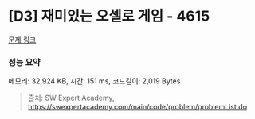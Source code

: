# [D3] 재미있는 오셀로 게임 - 4615 

[문제 링크](https://swexpertacademy.com/main/code/problem/problemDetail.do?contestProbId=AWQmA4uK8ygDFAXj) 

### 성능 요약

메모리: 32,924 KB, 시간: 151 ms, 코드길이: 2,019 Bytes



> 출처: SW Expert Academy, https://swexpertacademy.com/main/code/problem/problemList.do